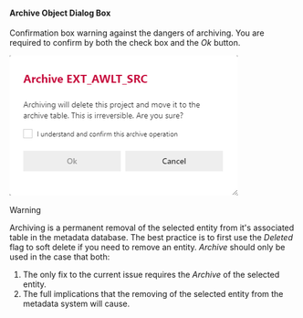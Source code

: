 #### Archive Object Dialog Box  

Confirmation box warning against the dangers of archiving.  You are required to confirm by both the check box and the *Ok* button.

<img
    src="images/bimlflex-app-dialog-archive-object.png"
    class="border-image"
    title="Archive Selected Object Dialog Box"
/>

>[!WARNING]
> Archiving is a permanent removal of the selected entity from it's associated table in the metadata database.  The best practice is to first use the *Deleted* flag to soft delete if you need to remove an entity.  *Archive* should only be used in the case that both:
>
> 1. The only fix to the current issue requires the *Archive* of the selected entity.
> 2. The full implications that the removing of the selected entity from the metadata system will cause.

